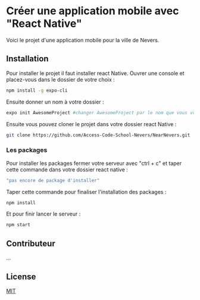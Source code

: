 
# Créer une application mobile avec "React Native"

Voici le projet d'une application mobile pour la ville de Nevers.


## Installation

Pour installer le projet il faut installer react Native. Ouvrer une console et placez-vous dans le dossier de votre choix :

```bash
npm install -g expo-cli
```
Ensuite donner un nom à votre dossier :
```bash
expo init AwesomeProject #changer AwesomeProject par le nom que vous voulez
```
Ensuite vous pouvez cloner le projet dans votre dossier react Native :
```bash
git clone https://github.com/Access-Code-School-Nevers/NearNevers.git
```
### Les packages

Pour installer les packages fermer votre serveur avec "ctrl + c" et taper cette commande dans votre dossier react native :
```bash
"pas encore de package d'installer"
```
Taper cette commande pour finaliser l'installation des packages :
```bash
npm install
```
Et pour finir lancer le serveur :
```bash
npm start
```
<!-- ```python
import foobar

foobar.pluralize('word') # returns 'words'
foobar.pluralize('goose') # returns 'geese'
foobar.singularize('phenomena') # returns 'phenomenon'
``` -->

## Contributeur
...

## License
[MIT](https://choosealicense.com/licenses/mit/)
